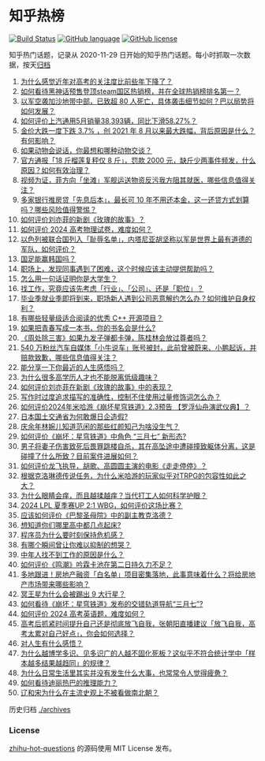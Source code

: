 # 知乎热榜
[![Build Status](https://github.com/ToWeLong/zhihu-hot-questions/workflows/CI/badge.svg)](https://github.com/ToWeLong/zhihu-hot-questions/actions)
[![GitHub language](https://img.shields.io/badge/language-golang-orange.svg)](https://golang.org/)
[![GitHub license](https://img.shields.io/github/license/ToWeLong/zhihu-hot-questions)](https://github.com/ToWeLong/zhihu-hot-questions/blob/main/LICENSE)

知乎热门话题，记录从 2020-11-29 日开始的知乎热门话题。每小时抓取一次数据，按天[归档](./archives)

<!-- BEGIN -->

1. [为什么感觉近年对高考的关注度比前些年下降了？](https://www.zhihu.com/question/658292714)
1. [如何看待黑神话预售登顶steam国区热销榜，并在全球热销榜排名第一？](https://www.zhihu.com/question/658382370)
1. [以军空袭加沙地带中部，已致超 80 人死亡，具体袭击细节如何？巴以局势将如何发展？](https://www.zhihu.com/question/658425563)
1. [如何评价上汽通用5月销量38,393辆，同比下滑58.27%？](https://www.zhihu.com/question/658353216)
1. [金价大跌一度下跌 3.7% ，创 2021 年 8 月以来最大跌幅，背后原因是什么？有何影响？](https://www.zhihu.com/question/658459230)
1. [如果动物会说话，你最想和哪种动物交谈？](https://www.zhihu.com/question/614794825)
1. [官方通报「18 斤榴莲复秤仅 8 斤」，罚款 2000 元，缺斤少两事件频发，什么原因？如何有效治理？](https://www.zhihu.com/question/658409330)
1. [视频为证，菲方向「坐滩」军舰运送物资反污我方阻其就医，哪些信息值得关注？](https://www.zhihu.com/question/658406949)
1. [多家银行推房贷「先息后本」，最长可 10 年不用还本金，这一还贷方式划算吗？哪些风险值得警惕？](https://www.zhihu.com/question/658461922)
1. [如何评价刘亦菲的新剧《玫瑰的故事》？](https://www.zhihu.com/question/620702199)
1. [如何评价 2024 高考物理试卷，难度如何？](https://www.zhihu.com/question/658387614)
1. [以色列被联合国列入「耻辱名单」，内塔尼亚胡坚称以军是世界上最有道德的军队，如何评价？](https://www.zhihu.com/question/658407408)
1. [国足能赢韩国吗？](https://www.zhihu.com/question/658279721)
1. [职场上，发现同事遇到了困难，这个时候应该主动提供帮助吗？](https://www.zhihu.com/question/658187592)
1. [怎么用一句话证明你是大学生？](https://www.zhihu.com/question/655208109)
1. [找工作，究竟应该先考虑「行业」、「公司」、还是「职位」？](https://www.zhihu.com/question/657417910)
1. [毕业季就业季即将到来，职场新人遇到公司恶意解约怎么办？如何维护自身权利？](https://www.zhihu.com/question/658391521)
1. [有哪些轻量级适合阅读的优秀 C++ 开源项目？](https://www.zhihu.com/question/40131963)
1. [如果把青春写成一本书，你的书名会是什么?](https://www.zhihu.com/question/652709590)
1. [《周处除三害》如果九发子弹都卡弹，陈桂林会放过尊者吗？](https://www.zhihu.com/question/650888065)
1. [540 万粉丝汽车自媒体「小牛说车」账号被封，此前曾被蔚来、小鹏起诉，并赔款致歉，哪些信息值得关注？](https://www.zhihu.com/question/658385839)
1. [能分享一下你最近的人生感悟吗？](https://www.zhihu.com/question/655250450)
1. [为什么很多高学历人才也不能脱离低级趣味？](https://www.zhihu.com/question/655505386)
1. [如何评价刘亦菲在新剧《玫瑰的故事》中的表现？](https://www.zhihu.com/question/658424732)
1. [写作时过度追求描写的准确性，控制不住使用过量修饰词怎么办？](https://www.zhihu.com/question/658319622)
1. [如何评价2024年米哈游《崩坏星穹铁道》2.3预告 【罗浮仙舟演武仪典】？](https://www.zhihu.com/question/658356458)
1. [日本国土交通省为何敢爆日企造假?](https://www.zhihu.com/question/658093990)
1. [庆余年林婉儿知道范闲的那些红颜知己为啥没生气？](https://www.zhihu.com/question/658003950)
1. [如何评价《崩坏：星穹铁道》中角色 “三月七” 新形态?](https://www.zhihu.com/question/658380752)
1. [男子将妻子伤害致死后畏罪跳楼自杀，其在高坠途中遭碰撞致躯体分离，这是碰撞了什么所致？目前案件进展如何？](https://www.zhihu.com/question/658233915)
1. [如何评价龙飞执导，胡歌、高圆圆主演的电影《走走停停》？](https://www.zhihu.com/question/604180912)
1. [根据克洛琳德传说任务，为什么米哈游的玩家似乎对TRPG的包容性如此之大？](https://www.zhihu.com/question/658333891)
1. [为什么眼睛会痒，而且越揉越痒？当代打工人如何科学护眼？](https://www.zhihu.com/question/657765703)
1. [2024 LPL 夏季赛UP 2:1 WBG，如何评价这场比赛？](https://www.zhihu.com/question/658428177)
1. [应该如何评价《巴黎圣母院》中的副主教克洛德？](https://www.zhihu.com/question/276777908)
1. [想知道你们哪里高中都几点起床?](https://www.zhihu.com/question/654778357)
1. [程序员为什么要时刻保持危机感？](https://www.zhihu.com/question/614699574)
1. [有哪个瞬间曾让你难以抑制的想哭？](https://www.zhihu.com/question/21781757)
1. [中年人找不到工作的原因是什么？](https://www.zhihu.com/question/658233073)
1. [如何评价《鸣潮》吟霖卡池在第二日持久力不足？](https://www.zhihu.com/question/658314005)
1. [多地跟进！房地产融资「白名单」项目密集落地，此事意味着什么？将给房地产市场带来哪些影响？](https://www.zhihu.com/question/658243456)
1. [冥王星为什么会被踢出 9 大行星？](https://www.zhihu.com/question/573671498)
1. [如何看待《崩坏：星穹铁道》发布的交错轨道导航“三月七”?](https://www.zhihu.com/question/658393318)
1. [如何评价 2024 高考英语题，难度如何？](https://www.zhihu.com/question/658407049)
1. [高考后抓紧时间提升自己还是彻底放飞自我，张朝阳直播建议「放飞自我，高考太累对自己好点」，你会如何选择？](https://www.zhihu.com/question/658425742)
1. [对人生有什么感悟？](https://www.zhihu.com/question/658261489)
1. [为什么越博学多识、见多识广的人越不固化死板？这似乎不符合统计学中「样本越多结果越趋同」的规律？](https://www.zhihu.com/question/658399816)
1. [为什么日常生活里其实并没有发生什么大事，也常常令人觉得疲惫？](https://www.zhihu.com/question/29722450)
1. [如何看待迪丽热巴的推理能力？](https://www.zhihu.com/question/657831594)
1. [辽和宋为什么在主流史观上不被看做南北朝？](https://www.zhihu.com/question/34842358)

<!-- END -->

历史归档 [./archives](./archives)


### License
[zhihu-hot-questions](https://github.com/towelong/zhihu-hot-questions) 的源码使用 MIT License 发布。